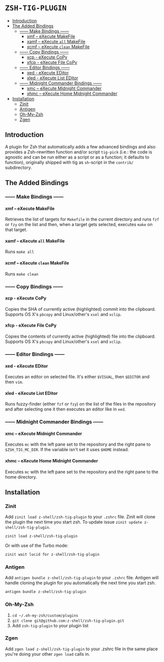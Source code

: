# `ZSH-TIG-PLUGIN`

<!-- START doctoc generated TOC please keep comment here to allow auto update -->
<!-- DON'T EDIT THIS SECTION, INSTEAD RE-RUN doctoc TO UPDATE -->

- [Introduction](#introduction)
- [The Added Bindings](#the-added-bindings)
  - [—— Make Bindings ——](#-make-bindings-)
    - [xmf – eXecute MakeFile](#xmf--execute-makefile)
    - [xamf – eXecute `all` MakeFile](#xamf--execute-all-makefile)
    - [xcmf – eXecute `clean` MakeFile](#xcmf--execute-clean-makefile)
  - [—— Copy Bindings ——](#-copy-bindings-)
    - [xcp - eXecute CoPy](#xcp---execute-copy)
    - [xfcp - eXecute File CoPy](#xfcp---execute-file-copy)
  - [—— Editor Bindings ——](#-editor-bindings-)
    - [xed - eXecute EDitor](#xed---execute-editor)
    - [xled - eXecute List EDitor](#xled---execute-list-editor)
  - [—— Midnight Commander Bindings ——](#-midnight-commander-bindings-)
    - [xmc – eXecute Midnight Commander](#xmc--execute-midnight-commander)
    - [xhmc – eXecute Home Midnight Commander](#xhmc--execute-home-midnight-commander)
- [Installation](#installation)
  - [Zinit](#zinit)
  - [Antigen](#antigen)
  - [Oh-My-Zsh](#oh-my-zsh)
  - [Zgen](#zgen)

<!-- END doctoc generated TOC please keep comment here to allow auto update -->

## Introduction

A plugin for Zsh that automatically adds a few advanced bindings and also
provides a Zsh-rewritten function and/or script `tig-pick` (i.e.: the code is
agnostic and can be run either as a script or as a function; it defaults to
function), originally shipped with tig as `sh`-script in the `contrib/`
subdirectory.

## The Added Bindings

### —— Make Bindings ——

#### xmf – eXecute MakeFile

Retrieves the list of targets for `Makefile` in the current directory and runs
`fzf` or `fzy` on the list and then, when a target gets selected, executes
`make` on that target.

#### xamf – eXecute `all` MakeFile

Runs `make all`

#### xcmf – eXecute `clean` MakeFile

Runs `make clean`

### —— Copy Bindings ——

#### xcp - eXecute CoPy

Copies the SHA of currently active (highlighted) commit into the clipboard.
Supports OS X's `pbcopy` and Linux/other's `xsel` and `xclip`.

#### xfcp - eXecute File CoPy

Copies the contents of currently active (highlighted) file into the clipboard.
Supports OS X's `pbcopy` and Linux/other's `xsel` and `xclip`.

### —— Editor Bindings ——

#### xed - eXecute EDitor

Executes an editor on selected file. It's either `$VISUAL`, then `$EDITOR` and
then `vim`.

#### xled - eXecute List EDitor

Runs fuzzy-finder (either `fzf` or `fzy`) on the list of the files in the
repository and after selecting one it then executes an editor like in `xed`.

### —— Midnight Commander Bindings ——

#### xmc – eXecute Midnight Commander

Executes `mc` with the left pane set to the repository and the right pane to
`$ZSH_TIG_MC_DIR`. If the variable isn't set it uses `$HOME` instead.

#### xhmc – eXecute Home Midnight Commander

Executes `mc` with the left pane set to the repository and the right pane to the
home directory.

## Installation

### Zinit

Add `zinit load z-shell/zsh-tig-plugin` to your `.zshrc` file. Zinit will
clone the plugin the next time you start zsh. To update issue `zinit update
z-shell/zsh-tig-plugin`.

```zsh
zinit load z-shell/zsh-tig-plugin
```

Or with use of the Turbo mode:

```zsh
zinit wait lucid for z-shell/zsh-tig-plugin
```

### Antigen

Add `antigen bundle z-shell/zsh-tig-plugin` to your `.zshrc` file. Antigen will
handle cloning the plugin for you automatically the next time you start zsh.

```zsh
antigen bundle z-shell/zsh-tig-plugin
```

### Oh-My-Zsh

1. `cd ~/.oh-my-zsh/custom/plugins`
2. `git clone git@github.com:z-shell/zsh-tig-plugin.git`
3. Add `zsh-tig-plugin` to your plugin list

### Zgen

Add `zgen load z-shell/zsh-tig-plugin` to your .zshrc file in the same place
you're doing your other `zgen load` calls in.

<!-- vim:set ft=markdown tw=80 fo+=a1n autoindent: -->

